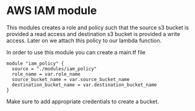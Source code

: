 # AWS IAM module

This modules creates a role and policy such that the source s3 bucket is provided a read access and destination s3 bucket is provided a write access.
Later on we attach this policy to our lambda function.

In order to use this module you can create a main.tf file

```hcl
module "iam_policy" {
  source = "./modules/iam_policy"
  role_name = var.role_name
  source_bucket_name = var.source_bucket_name
  destination_bucket_name = var.destination_bucket_name
}
```

Make sure to add appropriate credentials to create a bucket.